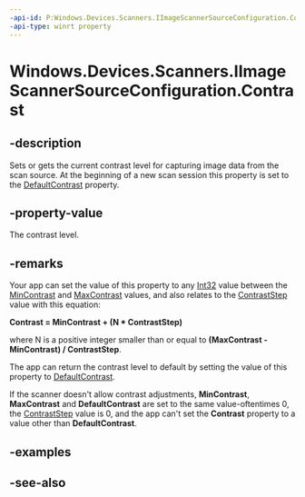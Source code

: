 ----api-id: P:Windows.Devices.Scanners.IImageScannerSourceConfiguration.Contrast
-api-type: winrt property
---<!-- Property syntaxpublic int Contrast { get;  set; }--># Windows.Devices.Scanners.IImageScannerSourceConfiguration.Contrast## -descriptionSets or gets the current contrast level for capturing image data from the scan source. At the beginning of a new scan session this property is set to the [DefaultContrast](iimagescannersourceconfiguration_defaultcontrast.md) property.## -property-valueThe contrast level.## -remarksYour app can set the value of this property to any [Int32](https://msdn.microsoft.com/library/system.int32.aspx) value between the [MinContrast](iimagescannersourceconfiguration_mincontrast.md) and [MaxContrast](iimagescannersourceconfiguration_maxcontrast.md) values, and also relates to the [ContrastStep](iimagescannersourceconfiguration_contraststep.md) value with this equation:**Contrast = MinContrast + (N * ContrastStep)**where N is a positive integer smaller than or equal to **(MaxContrast - MinContrast) / ContrastStep**.The app can return the contrast level to default by setting the value of this property to [DefaultContrast](iimagescannersourceconfiguration_defaultcontrast.md).If the scanner doesn't allow contrast adjustments, **MinContrast**, **MaxContrast** and **DefaultContrast** are set to the same value-oftentimes 0, the [ContrastStep](iimagescannersourceconfiguration_contraststep.md) value is 0, and the app can't set the **Contrast** property to a value other than **DefaultContrast**.## -examples## -see-also